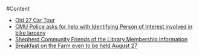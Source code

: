 #Content

* [Old 27 Car Tour](_posts/2016-08-11-old-27-tour-to-pass-through-shepherd-on-august-25.md)
* [CMU Police asks for help with Identifying Person of Interest involved in bike larceny](_posts/2016-08-18-328-2.md)
* [Shepherd Community Friends of the Library Membership Information](_posts/2016-08-11-shepherd-community-friends-of-the-library-membership-information.md)
* [Breakfast on the Farm even to be held August 27](_posts/2016-08-11-breakfast-on-the-farm-event-to-be-held-august-27-docx.md)